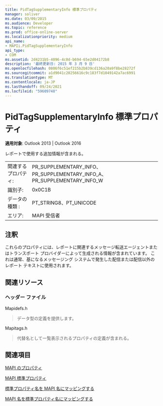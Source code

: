 ```yaml
---
title: PidTagSupplementaryInfo 標準プロパティ
manager: soliver
ms.date: 03/09/2015
ms.audience: Developer
ms.topic: reference
ms.prod: office-online-server
ms.localizationpriority: medium
api_name:
- MAPIi.PidTagSupplementaryInfo
api_type:
- COM
ms.assetid: 2d4231b5-4096-4c0d-b694-65e2d04172b8
description: '最終更新日: 2015 年 3 月 9 日'
ms.openlocfilehash: 0806f6c51ef215b2b839cd136a20a9f8be28272f
ms.sourcegitcommit: a1d9041c20256616c9c183f7d1049142a7ac6991
ms.translationtype: MT
ms.contentlocale: ja-JP
ms.lasthandoff: 09/24/2021
ms.locfileid: "59609748"
---
```

# <a name="pidtagsupplementaryinfo-canonical-property"></a>PidTagSupplementaryInfo 標準プロパティ

  
  
**適用対象**: Outlook 2013 | Outlook 2016 
  
レポートで使用する追加情報が含まれる。
  
|||
|:-----|:-----|
|関連するプロパティ:  <br/> |PR_SUPPLEMENTARY_INFO、PR_SUPPLEMENTARY_INFO_A、PR_SUPPLEMENTARY_INFO_W  <br/> |
|識別子:  <br/> |0x0C1B  <br/> |
|データの種類 :   <br/> |PT_STRING8、PT_UNICODE  <br/> |
|エリア:  <br/> |MAPI 受信者  <br/> |
   
## <a name="remarks"></a>注釈

これらのプロパティには、レポートに関連するメッセージ転送エージェントまたはトランスポート プロバイダーによって生成される情報が含まれています。 これは通常、基になるメッセージング システムで発生した配信または配信以外のレポート テキストに使用されます。
  
## <a name="related-resources"></a>関連リソース

### <a name="header-files"></a>ヘッダー ファイル

Mapidefs.h
  
> データ型の定義を提供します。
    
Mapitags.h
  
> 代替名として一覧表示されるプロパティの定義が含まれる。
    
## <a name="see-also"></a>関連項目



[MAPI のプロパティ](mapi-properties.md)
  
[MAPI 標準プロパティ](mapi-canonical-properties.md)
  
[標準プロパティ名を MAPI 名にマッピングする](mapping-canonical-property-names-to-mapi-names.md)
  
[MAPI 名を標準プロパティ名にマッピングする](mapping-mapi-names-to-canonical-property-names.md)

